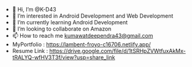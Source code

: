- 👋 Hi, I’m @K-D43
- 👀 I’m interested in Android Development and Web Development
- 🌱 I’m currently learning Android Development
- 💞️ I’m looking to collaborate on Amazon
- 📫 How to reach me kumawatdeependra43@gmail.com
- MyPortfolio : https://lambent-froyo-c16706.netlify.app/
- Resume Link : https://drive.google.com/file/d/1tSRHpZVWtfuxAkMx-tRALYQ-wfHV3T3f/view?usp=share_link

<!---
K-D43/K-D43 is a ✨ special ✨ repository because its `README.md` (this file) appears on your GitHub profile.
You can click the Preview link to take a look at your changes.
--->
